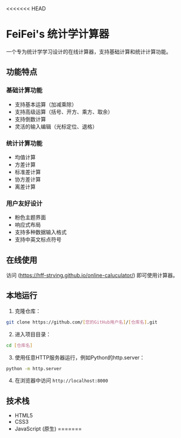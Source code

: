 <<<<<<< HEAD
# FeiFei's 统计学计算器

一个专为统计学学习设计的在线计算器，支持基础计算和统计计算功能。

## 功能特点

### 基础计算功能
- 支持基本运算（加减乘除）
- 支持高级运算（括号、开方、乘方、取余）
- 支持倒数计算
- 灵活的输入编辑（光标定位、退格）

### 统计计算功能
- 均值计算
- 方差计算
- 标准差计算
- 协方差计算
- 离差计算

### 用户友好设计
- 粉色主题界面
- 响应式布局
- 支持多种数据输入格式
- 支持中英文标点符号

## 在线使用

访问 (https://hff-strving.github.io/online-caluculator/) 即可使用计算器。

## 本地运行

1. 克隆仓库：
```bash
git clone https://github.com/[您的GitHub用户名]/[仓库名].git
```

2. 进入项目目录：
```bash
cd [仓库名]
```

3. 使用任意HTTP服务器运行，例如Python的http.server：
```bash
python -m http.server
```

4. 在浏览器中访问 `http://localhost:8000`

## 技术栈
- HTML5
- CSS3
- JavaScript (原生)
=======
